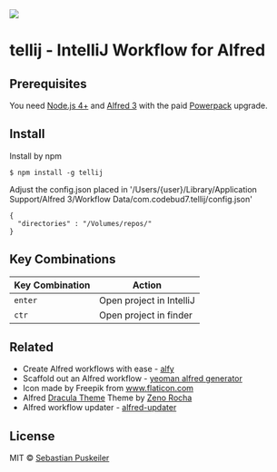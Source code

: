 <img src="https://github.com/codeBud7/tellij/blob/master/doc/screenshot.png">

tellij - IntelliJ Workflow for Alfred
==============================

Prerequisites
----------------
You need [Node.js 4+](https://nodejs.org) and [Alfred 3](https://www.alfredapp.com) with the paid [Powerpack](https://www.alfredapp.com/powerpack/) upgrade.

Install
----------------
Install by npm
```
$ npm install -g tellij
```
Adjust the config.json placed in '/Users/{user}/Library/Application Support/Alfred 3/Workflow Data/com.codebud7.tellij/config.json'
```
{
  "directories" : "/Volumes/repos/"
}
```

Key Combinations
----------------

Key Combination        | Action
---------------------- | ------
`enter`                | Open project in IntelliJ
`ctr`                | Open project in finder

Related
----------------
- Create Alfred workflows with ease - [alfy](https://github.com/sindresorhus/alfy)
- Scaffold out an Alfred workflow - [yeoman alfred generator](https://github.com/SamVerschueren/generator-alfred)
- Icon made by Freepik from www.flaticon.com
- Alfred [Dracula Theme](https://draculatheme.com/alfred/) Theme by [Zeno Rocha](https://zenorocha.com/)
- Alfred workflow updater - [alfred-updater](https://github.com/SamVerschueren/alfred-updater)

License
----------------
MIT © [Sebastian Puskeiler](twitter.com/ebud7)
